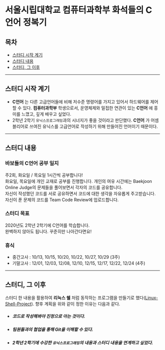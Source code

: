 # 서울시립대학교 컴퓨터과학부 화석들의 C언어 정복기

## 목차
- [스터디 시작 계기](#스터디-시작-계기)
- [스터디 내용](#스터디-내용)
- [스터디, 그 이후](#스터디-그-이후)

<hr>

## 스터디 시작 계기
- __C언어__ 는 다른 고급언어들에 비해 저수준 명령어를 가지고 있어서 하드웨어를 제어할 수 있다. __컴퓨터과학부__ 학생으로서, 운영체제와 밀접한 연관이 있는 __C언어__ 에 흥미를 느꼈고, 깊게 배우고 싶었다.
- 2학년 2학기 `유닉스프로그래밍`과의 시너지가 좋을 것이라고 판단했다. __C언어__ 가 어셈블리어로 쓰여진 유닉스를 고급언어로 작성하기 위해 만들어진 언어이기 때문이다. 

<hr>

## 스터디 내용

### 바보들의 C언어 공부 일지
주2회, 화요일 / 목요일 1시간씩 공부합니다!<br>
화요일, 목요일에 개인 교재로 공부를 진행합니다. 개인의 여유 시간에는 Baekjoon Online Judge의 문제들을 풀어보면서 각자의 코드를 공유합니다.<br>
자신이 작성했던 코드를 서로 공유하면서 코드에 대한 생각을 자유롭게 주고받습니다. 자신이 푼 문제의 코드를 Team Code Review에 업로드합니다.<br>
### 스터디 목표
2020년도 2학년 2학기에 C언어를 학습합니다.<br>
완벽하지 않아도 됩니다. 꾸준히만 나아간다면요!<br>
### 휴식
- 중간고사 : 10/13, 10/15, 10/20, 10/22, 10/27, 10/29 (3주)<br>
- 기말고사 : 12/01, 12/03, 12/08, 12/10, 12/15, 12/17, 12/22, 12/24 (4주)<br>

<hr>

## 스터디, 그 이후
스터디 한 내용을 활용하여 __리눅스 쉘__ 처럼 동작하는 프로그램을 만들기로 했다([Linux-Shell-Project](https://github.com/Master-C-Programming/Linux-Shell-Project)). 향후 계획을 위와 같이 정한 이유는 다음과 같다.
- ##### 코드로 작성해봐야 진정으로 아는 것이다.
- ##### 팀원들과의 협업을 통해 Git을 이해할 수 있다.
- ##### 2학년 2학기에 수강한 `유닉스프로그래밍`의 내용과 스터디 내용을 연계하고 싶었다.